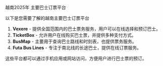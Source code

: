 
越南2025年 主要巴士订票平台

以下是您需要了解的越南主要巴士订票平台
1. **Vexere** - 提供全国范围内的巴士票务服务，用户可以在线选择和预订巴士。
2. **TicketBox** - 允许用户在线购买巴士票，并提供多种支付方式。
3. **BusMap** - 主要用于查询巴士路线和时刻表，也提供票务服务。
4. **Futa Bus Lines** - 专注于南北线的长途巴士，提供在线订票服务。

这些平台都可以通过手机应用或网站访问，方便用户进行巴士票的预订。



